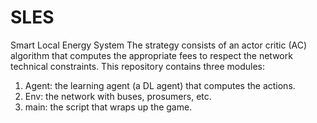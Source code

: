 # SLES
Smart Local Energy System 
The strategy consists of an actor critic (AC) algorithm that computes the appropriate fees to respect the network technical constraints.
This repository contains three modules:
1. Agent: the learning agent (a DL agent) that computes the actions.
2. Env: the network with buses, prosumers, etc.
3. main: the script that wraps up the game.
